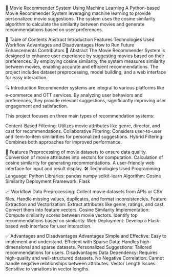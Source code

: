 🎥 Movie Recommender System Using Machine Learning
A Python-based Movie Recommender System leveraging machine learning to provide personalized movie suggestions. The system uses the cosine similarity algorithm to calculate the similarity between movies and generate recommendations based on user preferences.

📜 Table of Contents
Abstract
Introduction
Features
Technologies Used
Workflow
Advantages and Disadvantages
How to Run
Future Enhancements
Contributors
📝 Abstract
The Movie Recommender System is designed to enhance user experience by suggesting movies based on their preferences. By employing cosine similarity, the system measures similarity between movies, enabling accurate and efficient recommendations. The project includes dataset preprocessing, model building, and a web interface for easy interaction.

🔍 Introduction
Recommender systems are integral to various platforms like e-commerce and OTT services. By analyzing user behaviors and preferences, they provide relevant suggestions, significantly improving user engagement and satisfaction.

This project focuses on three main types of recommendation systems:

Content-Based Filtering: Utilizes movie attributes like genre, director, and cast for recommendations.
Collaborative Filtering: Considers user-to-user and item-to-item similarities for personalized suggestions.
Hybrid Filtering: Combines both approaches for improved performance.


🌟 Features
Preprocessing of movie datasets to ensure data quality.
Conversion of movie attributes into vectors for computation.
Calculation of cosine similarity for generating recommendations.
A user-friendly web interface for input and result display.
🛠️ Technologies Used
Programming Language: Python
Libraries:
pandas
numpy
scikit-learn
Algorithm: Cosine Similarity
Deployment Framework: Flask


📈 Workflow
Data Preprocessing:
Collect movie datasets from APIs or CSV files.
Handle missing values, duplicates, and format inconsistencies.
Feature Extraction and Vectorization:
Extract attributes like genre, ratings, and cast.
Convert them into feature vectors.
Cosine Similarity Implementation:
Compute similarity scores between movie vectors.
Identify top recommendations based on similarity.
Web Deployment:
Develop a Flask-based web interface for user interaction.


✅ Advantages and Disadvantages
Advantages
Simple and Effective: Easy to implement and understand.
Efficient with Sparse Data: Handles high-dimensional and sparse datasets.
Personalized Suggestions: Tailored recommendations for users.
Disadvantages
Data Dependency: Requires high-quality and well-structured datasets.
No Negative Correlation: Cannot handle negative relationships between attributes.
Vector Length Issues: Sensitive to variations in vector lengths.
